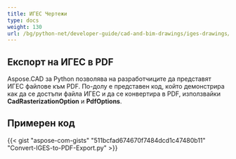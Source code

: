 ```yaml
---
title: ИГЕС Чертежи
type: docs
weight: 130
url: /bg/python-net/developer-guide/cad-and-bim-drawings/iges-drawings/
---
```


## **Експорт на ИГЕС в PDF**

Aspose.CAD за Python позволява на разработчиците да представят ИГЕС файлове към PDF. По-долу е представен код, който демонстрира как да се достъпи файла ИГЕС и да се конвертира в PDF, използвайки **CadRasterizationOption** и **PdfOptions**.

## Примерен код

{{< gist "aspose-com-gists" "511bcfad674670f7484dcd1c47480b11" "Convert-IGES-to-PDF-Export.py" >}}
